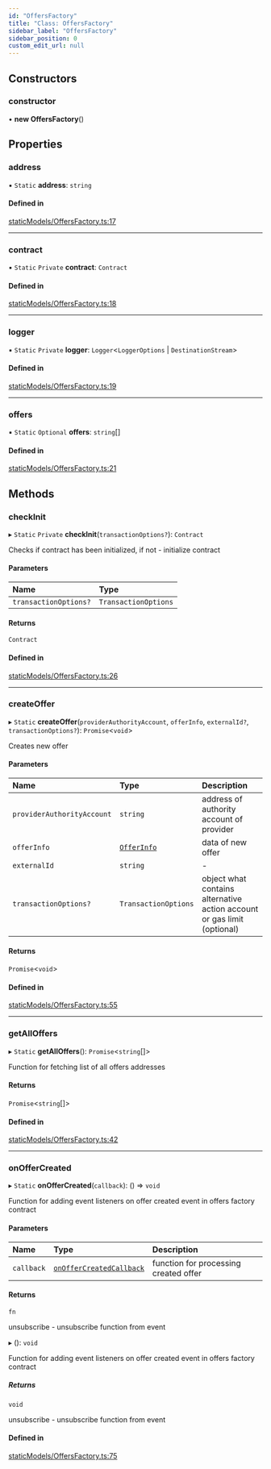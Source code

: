 ```yaml
---
id: "OffersFactory"
title: "Class: OffersFactory"
sidebar_label: "OffersFactory"
sidebar_position: 0
custom_edit_url: null
---
```


## Constructors

### constructor

• **new OffersFactory**()

## Properties

### address

▪ `Static` **address**: `string`

#### Defined in

[staticModels/OffersFactory.ts:17](https://github.com/Super-Protocol/sp-sdk-js/blob/bbd7f28/src/staticModels/OffersFactory.ts#L17)

___

### contract

▪ `Static` `Private` **contract**: `Contract`

#### Defined in

[staticModels/OffersFactory.ts:18](https://github.com/Super-Protocol/sp-sdk-js/blob/bbd7f28/src/staticModels/OffersFactory.ts#L18)

___

### logger

▪ `Static` `Private` **logger**: `Logger`<`LoggerOptions` \| `DestinationStream`\>

#### Defined in

[staticModels/OffersFactory.ts:19](https://github.com/Super-Protocol/sp-sdk-js/blob/bbd7f28/src/staticModels/OffersFactory.ts#L19)

___

### offers

▪ `Static` `Optional` **offers**: `string`[]

#### Defined in

[staticModels/OffersFactory.ts:21](https://github.com/Super-Protocol/sp-sdk-js/blob/bbd7f28/src/staticModels/OffersFactory.ts#L21)

## Methods

### checkInit

▸ `Static` `Private` **checkInit**(`transactionOptions?`): `Contract`

Checks if contract has been initialized, if not - initialize contract

#### Parameters

| Name | Type |
| :------ | :------ |
| `transactionOptions?` | `TransactionOptions` |

#### Returns

`Contract`

#### Defined in

[staticModels/OffersFactory.ts:26](https://github.com/Super-Protocol/sp-sdk-js/blob/bbd7f28/src/staticModels/OffersFactory.ts#L26)

___

### createOffer

▸ `Static` **createOffer**(`providerAuthorityAccount`, `offerInfo`, `externalId?`, `transactionOptions?`): `Promise`<`void`\>

Creates new offer

#### Parameters

| Name | Type | Description |
| :------ | :------ | :------ |
| `providerAuthorityAccount` | `string` | address of authority account of provider |
| `offerInfo` | [`OfferInfo`](../modules.md#offerinfo) | data of new offer |
| `externalId` | `string` | - |
| `transactionOptions?` | `TransactionOptions` | object what contains alternative action account or gas limit (optional) |

#### Returns

`Promise`<`void`\>

#### Defined in

[staticModels/OffersFactory.ts:55](https://github.com/Super-Protocol/sp-sdk-js/blob/bbd7f28/src/staticModels/OffersFactory.ts#L55)

___

### getAllOffers

▸ `Static` **getAllOffers**(): `Promise`<`string`[]\>

Function for fetching list of all offers addresses

#### Returns

`Promise`<`string`[]\>

#### Defined in

[staticModels/OffersFactory.ts:42](https://github.com/Super-Protocol/sp-sdk-js/blob/bbd7f28/src/staticModels/OffersFactory.ts#L42)

___

### onOfferCreated

▸ `Static` **onOfferCreated**(`callback`): () => `void`

Function for adding event listeners on offer created event in offers factory contract

#### Parameters

| Name | Type | Description |
| :------ | :------ | :------ |
| `callback` | [`onOfferCreatedCallback`](../modules.md#onoffercreatedcallback) | function for processing created offer |

#### Returns

`fn`

unsubscribe - unsubscribe function from event

▸ (): `void`

Function for adding event listeners on offer created event in offers factory contract

##### Returns

`void`

unsubscribe - unsubscribe function from event

#### Defined in

[staticModels/OffersFactory.ts:75](https://github.com/Super-Protocol/sp-sdk-js/blob/bbd7f28/src/staticModels/OffersFactory.ts#L75)
